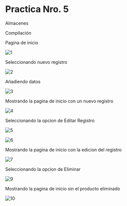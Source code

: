 # Practica Nro. 5

Almacenes

Compilación

Pagina de inicio

![1](https://user-images.githubusercontent.com/65792707/83458840-38b59b00-a431-11ea-8ad4-70daadae7196.jpg)

Seleccionando nuevo registro

![2](https://user-images.githubusercontent.com/65792707/83459375-3dc71a00-a432-11ea-8508-658e9c791361.jpg)

Añadiendo datos 

![3](https://user-images.githubusercontent.com/65792707/83459407-56373480-a432-11ea-9064-9556648f0301.jpg)

Mostrando la pagina de inicio con un nuevo registro

![4](https://user-images.githubusercontent.com/65792707/83459433-60f1c980-a432-11ea-9580-bf6cb9942adc.jpg)

Seleccionando la opcion de Editar Registro

![5](https://user-images.githubusercontent.com/65792707/83459441-651de700-a432-11ea-8ccc-b60224169d5e.jpg)

![6](https://user-images.githubusercontent.com/65792707/83459446-67804100-a432-11ea-962f-75cfaa0c0b99.jpg)

Mostrando la pagina de inicio con la edicion del registro

![7](https://user-images.githubusercontent.com/65792707/83459449-69e29b00-a432-11ea-9850-82759072caf6.jpg)

Seleccionando la opcion de Eliminar 

![9](https://user-images.githubusercontent.com/65792707/83459467-6fd87c00-a432-11ea-99ea-1e0e96ba9add.jpg)

Mostrando la pagina de inicio sin el producto eliminado

![10](https://user-images.githubusercontent.com/65792707/83459472-736c0300-a432-11ea-9869-68e155b095b2.jpg)

